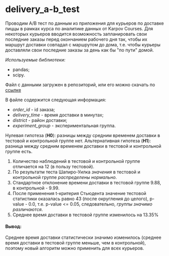 # delivery_a-b_test

Проводим A/B тест по данным из приложения для курьеров по доставке пиццы в рамках курса по аналитике данных от Karpov Courses. Для некоторых курьеров вводится возможность запланировать свои последние заказы перед окончанием рабочего дня так, чтобы их маршрут доставки совпадал с маршрутом до дома, т.е. чтобы курьеры доставляли свои последние заказы за день как бы "по пути" домой. 


*Используемые библиотеки:*
- pandas;
- scipy.


Файл с данными загружен в репозиторий, или его можно скачать по [ссылке](https://stepik.org/media/attachments/lesson/385916/experiment_lesson_4.csv)


В файле содержится следующая информация:
- *order_id* - id заказа;
- *delivery_time* - время доставки в минутах;
- *district* - район доставки;
- *experiment_group* - экспериментальная группа.


Нулевая гипотеза (**H0**): разницы между средним временем доставки в тестовой и контрольной группе нет.
Альтернативная гипотеза (**H1**): разница между средним временем доставки в тестовой и контрольной группе есть.


1. Количество наблюдений в тестовой и контрольной группе отличается на 12 (в пользу тестовой).
2. По результатм теста Шапиро-Уилка *значения* в тестовой и контрольной группе *распределены нормально*. 
3. Стандартное отклонение времени доставки в тестовой группе 9.88, в контрольной - 9.99.
4. После применения t-критерия Стьюдента значение тестовой статистики оказалась равно 43 (после округления до целого), p-value - 0.0, т.е. p-value <= 0.05, следовательно, *группы значимо различаются*.
5. Среднее время доставки в тестовой группе изменилось на 13.35%

#### **Вывод**:
Среднее время доставки статистически значимо изменилось (среднее время доставки в тестовой группе меньше, чем в контрольной), поэтому новый алгоритм можно применить для всех курьеров.